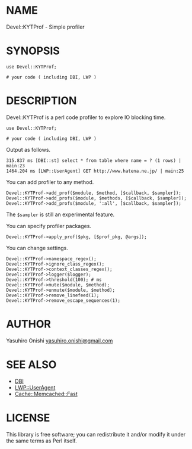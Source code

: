 # NAME

Devel::KYTProf - Simple profiler

# SYNOPSIS

    use Devel::KYTProf;

    # your code ( including DBI, LWP )

# DESCRIPTION

Devel::KYTProf is a perl code profiler to explore IO blocking time.

    use Devel::KYTProf;

    # your code ( including DBI, LWP )

Output as follows.

    315.837 ms [DBI::st] select * from table where name = ? (1 rows) | main:23
    1464.204 ms [LWP::UserAgent] GET http://www.hatena.ne.jp/ | main:25

You can add profiler to any method.

    Devel::KYTProf->add_prof($module, $method, [$callback, $sampler]);
    Devel::KYTProf->add_profs($module, $methods, [$callback, $sampler]);
    Devel::KYTProf->add_profs($module, ':all', [$callback, $sampler]);

The `$sampler` is still an experimental feature.

You can specify profiler packages.

    Devel::KYTProf->apply_prof($pkg, [$prof_pkg, @args]);

You can change settings.

    Devel::KYTProf->namespace_regex();
    Devel::KYTProf->ignore_class_regex();
    Devel::KYTProf->context_classes_regex();
    Devel::KYTProf->logger($logger);
    Devel::KYTProf->threshold(100); # ms
    Devel::KYTProf->mute($module, $method);
    Devel::KYTProf->unmute($module, $method);
    Devel::KYTProf->remove_linefeed(1);
    Devel::KYTProf->remove_escape_sequences(1);

# AUTHOR

Yasuhiro Onishi <yasuhiro.onishi@gmail.com>

# SEE ALSO

- [DBI](https://metacpan.org/pod/DBI)
- [LWP::UserAgent](https://metacpan.org/pod/LWP::UserAgent)
- [Cache::Memcached::Fast](https://metacpan.org/pod/Cache::Memcached::Fast)

# LICENSE

This library is free software; you can redistribute it and/or modify
it under the same terms as Perl itself.
